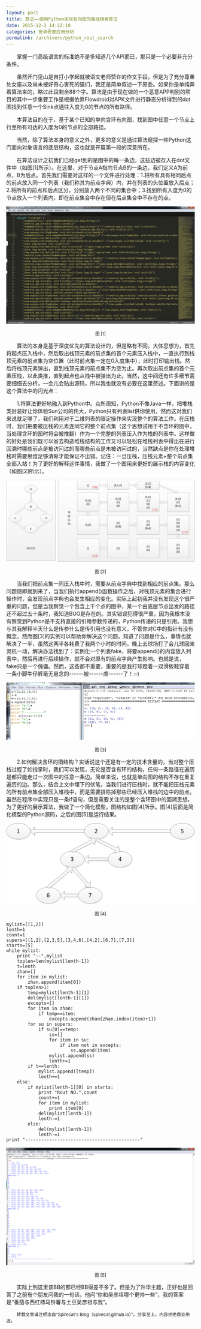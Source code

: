 ```yaml
---
layout: post
title: 算法——使用Python实现有向图的路径搜索算法
date: 2015-12-2 14:22:10
categories: 安卓恶意应用分析
permalink: /archivers/python_rout_search
---
```

<style type="text/css">
    .indent{
        text-indent:2em;
    }
</style>
<p class="indent">掌握一门高级语言的标准绝不是多知道几个API而已，那只是一个必要非充分条件。</p>
<p class="indent">虽然开门见山是自打小学起就被语文老师赞许的作文手段，但是为了充分尊重处女座以及尚未被好奇心害死的猫们，我还是简单叙述一下原委。如果你是单纯奔着算法来的，略过此段剩余88个字。算法是由于现在做的一个恶意APP判别的项目的其中一步重要工作是根据依靠Flowdroid对APK文件进行静态分析得到的dot图找到任意一个Sink点通往入度为0的节点的所有路径。</p>
<p class="indent">本算法目的在于，基于某个已知的单向含环有向图，找到图中任意一个节点上行至所有可达的入度为0的节点的全部路径。</p>
<p class="indent">当然，除了算法本身的意义之外，更多的意义是通过算法窥探一些Python这门面向对象语言的底层结构，这也就是开篇第一段的深意所在。</p>
<p class="indent">在算法设计之初我们已经get到的是图中的每一条边，这些边被存入在dot文件中（如图[1]所示）。在这里，对于节点A指向节点B的一条边，我们定义A为前点，B为后点。首先我们需要对这样的一个文件进行处理：1.将所有具有相同后点的前点放入同一个列表（我们称其为前点字典）内，并在列表的头位置放入后点；2.将所有的前点和后点区分，分别放入两个不同的集合中；3.找到所有入度为0的节点放入一个列表内，即在前点集合中存在但在后点集合中不存在的点。</p>
<p><img src="/img/2015120301.jpg" /></p>
<p align="center"><small>图 [1]</small></p>
<p class="indent">算法的本身是基于深度优先的算法设计的，但是略有不同。大体思想为，首先将起点压入栈中，然后取出栈顶元素的前点集的首个元素压入栈中，一直执行到栈顶元素的前点集为空位置（此时前点集一定在0入度集中），此时打印输出栈。然后将栈顶元素弹出，直到栈顶元素的前点集不为空为止。再次取出前点集的首个元素压栈，以此类推，直到起点也从栈中被弹出为止。当然，这中间还有许多细节需要细细去分析，一会儿会贴出源码，所以我也就没有必要在这里赘述。下面讲的是这个算法中的闪光点：</p>
<p class="indent">1.将算法更好地融入到Python中。众所周知，Python不像Java一样，把堆栈类封装好让你体验Sun公司的伟大，Python只有列表list供你使用，然而这对我们来说就足够了，我们利用对于二维列表的限定操作来实现整个的算法工作。在压栈时，我们把要被压栈的元素连同它的整个前点集（这个思想试用于不含环的图中，当处理含环的图时将会被推翻）作为一个完整的列表压入作为栈的列表中。这样做的好处是我们既可以省去构造堆栈结构的工作又可以轻松在堆栈列表中得出在进行回溯时哪些前点是被访问过的而哪些前点是未被访问过的，当然缺点是你在处理堆栈时需要思维足够清晰才能保证不出错。记住：一旦压栈，压栈元素+整个前点集全部入站！为了更好的解释这件事情，我做了一个图用来更好的展示栈的内容变化（如图[2]所示）。</p>
<p><img src="/img/2015120302.jpg" /></p>
<p align="center"><small>图 [2]</small></p>
<p class="indent">当我们把前点集一同压入栈中时，需要从前点字典中找到相应的前点集。那么问题随即就到来了，当我们执行append()函数操作之后，对栈顶元素的集合进行操作时，会发现前点字典也会发生相应的变化。实际上起初我并没有发现这个很严重的问题，但是当我察觉一个包含上千个点的图中，某一个由底层节点出发的路径还不超过五十条时，我知道BUG是存在的。其实错误犯得很严重，因为我根本没有察觉到Python是不支持直接的引用参数传递的，Python传递的只是引用。我想与其我解释半天什么是传参什么是传引用也没有意义，不管你对C中的指针有没有概念，然而图[3]的实例可以帮助你解决这个问题。知道了问题是什么，事情也就解决了一半，虽然这两半各耗费了我两个小时的时间。晚上去球场打了会儿球回来灵机一动，解决办法找到了：实例化一个列表fake，将要append()的内容放入列表中，然后再进行后续操作，就不会对原有的前点字典产生影响。也就是说，fake只是一个傀儡。然而，这些都不重要，重要的是我打球蹬着一双滑板鞋穿着一条小脚牛仔裤毫无悬念的------被------虐------了！:-)</p>
<p><img src="/img/2015120303.jpg" /></p>
<p align="center"><small>图 [3]</small></p>
<p class="indent">2.如何解决含环的图结构？实话说这个还是有一定的技术含量的，当对整个压栈过程了如指掌时，我们可以发现，无论是否含有环的结构，任何一条路径在遍历是都只能走过一次图中的任意一条边。简单来说，也就是单向图的结构不存在重复遍历的边。那么，结合上文中埋下的伏笔，当我们进行压栈时，就不能把压栈元素的所有前点集全部压入堆栈中，而是需要排除掉那些已经压入堆栈的边中的前点。虽然在程序中实现只是一条if语句，但是需要关注的是整个含环图中的回溯思想。为了更好的展示算法，我做了一个简化模型，图结构如图[4]所示。图[4]后面是简化模型的Python源码，之后的图[5]是运行结果。</p>
<p><img src="/img/2015120304.jpg" /></p>
<p align="center"><small>图 [4]</small></p>
<code><pre>mylist=[[1,2]]
lenth=1
count=1
supers=[[1,2],[2,3,5],[3,4,6],[4,2],[6,7],[7,3]]
starts=[5]
while mylist:
    print "--",mylist
    toplen=len(mylist[lenth-1])
    t=lenth
    zhan=[]
    for item in mylist:
        zhan.append(item[0])
    if toplen>1:
        temp=mylist[lenth-1][1]
        del(mylist[lenth-1][1])            
        excepts=[]
        for item in zhan:
            if temp==item:
                excepts.append(zhan[zhan.index(item)+1])
        for su in supers:
            if su[0]==temp:
                ss=[]
                for item in su:
                    if item not in excepts:
                        ss.append(item)
                mylist.append(ss)
                lenth+=1
        if t==lenth:
            mylist.append([temp])
            lenth+=1
    else:
        if mylist[lenth-1][0] in starts:
            print "Rout NO.",count
            count+=1
            for item in mylist:
                print item[0]
            del(mylist[lenth-1])
            lenth-=1
        else:
            del(mylist[lenth-1])
            lenth-=1
print "-------------------------------------------"
</pre></code>
<p><img src="/img/2015120305.jpg" /></p>
<p align="center"><small>图 [5]</small></p>
<p class="indent">实际上到这里该BB的都已经BB得差不多了。但是为了升华主题，正好也是回答了之前有个朋友问我的一句话，他问“你和吴彦祖哪个更帅一些”，我的答案是“番茄与西红柿马铃薯与土豆吴彦祖与我”。</p>
<p class="indent"><small>转载文章请注明出自“Spirecat's Blog（spirecat.github.io）”。分享至上，内容拒绝商业用途。</small></p>